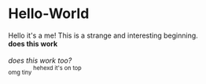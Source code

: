 # Hello-World
Hello it's a me!
This is a strange and interesting beginning.
<br><b> does this work </b></br>
<br><i> does this work too? </i></br>
<sub> omg tiny </sub>
<sup> hehexd it's on top </sup></br>

